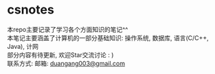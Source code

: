 # csnotes
本repo主要记录了学习各个方面知识的笔记^^<br/>
本笔记主要涵盖了计算机的一部分基础知识: 操作系统, 数据库, 语言(C/C++, Java), 计网<br/>
部分内容有待更新, 欢迎Star交流讨论 : )<br/>
联系方式: 邮箱: duangang003@gmail.com
